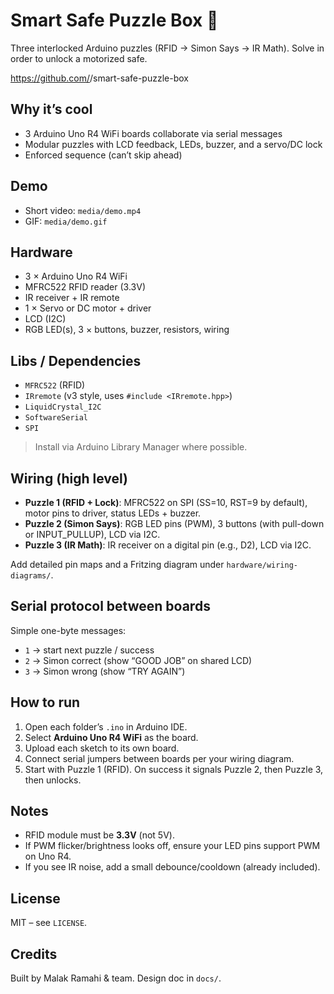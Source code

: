 # Smart Safe Puzzle Box 🔐
Three interlocked Arduino puzzles (RFID → Simon Says → IR Math). Solve in order to unlock a motorized safe.

https://github.com/<your-username>/smart-safe-puzzle-box

## Why it’s cool
- 3 Arduino Uno R4 WiFi boards collaborate via serial messages
- Modular puzzles with LCD feedback, LEDs, buzzer, and a servo/DC lock
- Enforced sequence (can’t skip ahead)

## Demo
- Short video: `media/demo.mp4`
- GIF: `media/demo.gif`

## Hardware
- 3 × Arduino Uno R4 WiFi
- MFRC522 RFID reader (3.3V)
- IR receiver + IR remote
- 1 × Servo or DC motor + driver
- LCD (I2C)
- RGB LED(s), 3 × buttons, buzzer, resistors, wiring

## Libs / Dependencies
- `MFRC522` (RFID)
- `IRremote` (v3 style, uses `#include <IRremote.hpp>`)
- `LiquidCrystal_I2C`
- `SoftwareSerial`
- `SPI`

> Install via Arduino Library Manager where possible.

## Wiring (high level)
- **Puzzle 1 (RFID + Lock)**: MFRC522 on SPI (SS=10, RST=9 by default), motor pins to driver, status LEDs + buzzer.
- **Puzzle 2 (Simon Says)**: RGB LED pins (PWM), 3 buttons (with pull-down or INPUT_PULLUP), LCD via I2C.
- **Puzzle 3 (IR Math)**: IR receiver on a digital pin (e.g., D2), LCD via I2C.

Add detailed pin maps and a Fritzing diagram under `hardware/wiring-diagrams/`.

## Serial protocol between boards
Simple one-byte messages:
- `1` → start next puzzle / success
- `2` → Simon correct (show “GOOD JOB” on shared LCD)
- `3` → Simon wrong (show “TRY AGAIN”)


## How to run
1. Open each folder’s `.ino` in Arduino IDE.
2. Select **Arduino Uno R4 WiFi** as the board.
3. Upload each sketch to its own board.
4. Connect serial jumpers between boards per your wiring diagram.
5. Start with Puzzle 1 (RFID). On success it signals Puzzle 2, then Puzzle 3, then unlocks.

## Notes
- RFID module must be **3.3V** (not 5V).
- If PWM flicker/brightness looks off, ensure your LED pins support PWM on Uno R4.
- If you see IR noise, add a small debounce/cooldown (already included).

## License
MIT – see `LICENSE`.

## Credits
Built by Malak Ramahi & team. Design doc in `docs/`.


